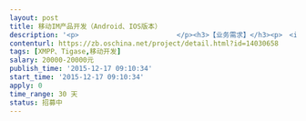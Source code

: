```yaml
---                
layout: post       
title: 移动IM产品开发（Android、IOS版本）           
description: '<p>                        </p><h3>【业务需求】</h3><p>　<img src="file:///C:/Users/lixun/AppData/Roaming/Foxmail7/Temp-16832-20151216084459/Catch37E1(12-15-(12-16-08-45-27).jpg"><img alt="111.jpg" src="https://static.oschina.net/uploads/img/201512/16154344_xiZm.jpg"></p><p>如上图所示，需要开发一款IM，要求Android、IOS 平台；商城产品已开发完成，IM为单独的APP，交互通过互相接口调用；</p><p>实现功能有：</p><p>&nbsp; &nbsp; 1、聊天（单聊，群聊）</p><p>&nbsp; &nbsp; 2、按照地域设定公开群；群权限设置</p><p>&nbsp; &nbsp; 3、ＩＭ发报价，发供求，同步到商城APP自动产生挂单（聊天窗口中完成）</p><p>&nbsp; &nbsp; 4、发送报价以及供求信息同步到商城</p><p>&nbsp; &nbsp; 5、商城挂单、报价同步到IM（官方消息）</p><p>&nbsp; &nbsp; 6、查供求，查报价：在聊天框中可直接查询供求和报价信息</p><p style="margin-left: 40px;"><br></p><h3>【人员要求】</h3><p>&nbsp; 懂XMPP协议，使用Tigase开发服务端，客户端使用原生APP开发即可；3到5年开发经验，能快速高效完成项目</p><h3>【交付要求】</h3><p>Web控制台（可监控后台服务器状态，会话等）及源码</p><p>IM Server &nbsp;及源码</p><p>Andrioid 客户端 及源码</p><p>IOS客户端 及源码</p><p>设计文档</p><p>                    </p>'     
contenturl: https://zb.oschina.net/project/detail.html?id=14030658      
tags: [XMPP、Tigase,移动开发]            
salary: 20000-20000元          
publish_time: '2015-12-17 09:10:34'         
start_time: '2015-12-17 09:10:34'           
apply: 0                   
time_range: 30 天              
status: 招募中                  
---                 
```

